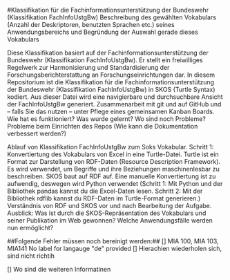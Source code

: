 #Klassifikation für die Fachinformationsunterstützung der Bundeswehr (Klassifikation FachInfoUstgBw)
Beschreibung des gewählten Vokabulars (Anzahl der Deskriptoren, benutzten Sprachen etc.) seines Anwendungsbereichs und Begründung der Auswahl gerade dieses Vokabulars

Diese Klassifikation basiert auf der Fachinformationsunterstützung der Bundeswehr (Klassifikation FachInfoUstgBw). Er stellt ein freiwilliges Regelwerk zur Harmonisierung und Standardisierung der Forschungsberichterstattung an Forschungseinrichtungen dar. In diesem Repositorium ist die Klassifikation für die Fachinformationsunterstützung der Bundeswehr (Klassifikation FachInfoUstgBw) in SKOS (Turtle Syntax) kodiert. Aus dieser Datei wird eine navigierbare und durchsuchbare Ansicht der FachInfoUstgBw generiert.
Zusammenarbeit mit git und auf GitHub und – falls Sie das nutzen – unter Pflege eines gemeinsamen Kanban Boards. Wie hat es funktioniert? Was wurde gelernt? Wo sind noch Probleme?
Probleme beim Einrichten des Repos (Wie kann die Dokumentation verbessert werden?)

Ablauf von Klassifikation FachInfoUstgBw zum Soks Vokabular. Schritt 1: Konvertiertung des Vokabulars von Excel in eine Turtle-Datei. Turtle ist ein Format zur Darstellung von RDF-Daten (Resource Description Framework). Es wird verwendet, um Begriffe und ihre Beziehungen maschinenlesbar zu beschreiben. SKOS baut auf RDF auf. Eine manuelle Konvertiertung ist zu aufwendig, deswegen wird Python verwendet (Schritt 1: Mit Python und der Bibliothek pandas kannst du die Excel-Daten lesen. Schritt 2: Mit der Bibliothek rdflib kannst du RDF-Daten im Turtle-Format generieren.)
Verständnis von RDF und SKOS vor und nach Bearbeitung der Aufgabe.
Ausblick: Was ist durch die SKOS-Repräsentation des Vokabulars und seiner Publikation im Web gewonnen? Welche Anwendungsfälle werden nun ermöglicht?

##Folgende Fehler müssen noch bereinigt werden:## [] MIA 100, MIA 103, MIA141 No label for langauge "de" provided [] Hierachien wiederholen sich, sind nicht richtih

[] Wo sind die weiteren Informatinen
